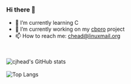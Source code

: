 ### Hi there 👋
- 🌱 I’m currently learning C
- 🔭 I’m currently working on my [cbpro](https://github.com/cjhead/cbpro) project
- 📫 How to reach me: chead@linuxmail.org
<br/>

![cjhead's GitHub stats](https://github-readme-stats.vercel.app/api?username=cjhead&show_icons=true&theme=nord)
<br/>
<br/>
![Top Langs](https://github-readme-stats.vercel.app/api/top-langs/?username=cjhead&layout=compact&theme=nord)
